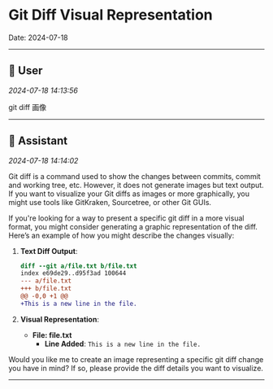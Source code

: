 # Git Diff Visual Representation

Date: 2024-07-18

---

## 👤 User
*2024-07-18 14:13:56*

git diff 画像

---

## 🤖 Assistant
*2024-07-18 14:14:02*

Git diff is a command used to show the changes between commits, commit and working tree, etc. However, it does not generate images but text output. If you want to visualize your Git diffs as images or more graphically, you might use tools like GitKraken, Sourcetree, or other Git GUIs.

If you're looking for a way to present a specific git diff in a more visual format, you might consider generating a graphic representation of the diff. Here’s an example of how you might describe the changes visually:

1. **Text Diff Output**:
    ```diff
    diff --git a/file.txt b/file.txt
    index e69de29..d95f3ad 100644
    --- a/file.txt
    +++ b/file.txt
    @@ -0,0 +1 @@
    +This is a new line in the file.
    ```

2. **Visual Representation**:
   - **File: file.txt**
     - **Line Added**: `This is a new line in the file.`

Would you like me to create an image representing a specific git diff change you have in mind? If so, please provide the diff details you want to visualize.

---
